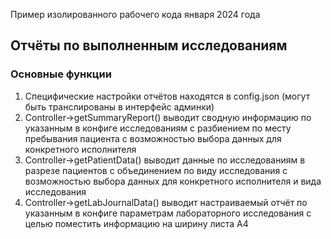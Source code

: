 Пример изолированного рабочего кода января 2024 года 

## Отчёты по выполненным исследованиям

### Основные функции 
1. Специфические настройки отчётов находятся в config.json (могут быть транслированы в интерфейс админки)
2. Controller->getSummaryReport() выводит сводную информацию по указанным в конфиге исследованиям с разбиением по месту пребывания пациента с возможностью выбора данных для конкретного исполнителя
3. Controller->getPatientData() выводит данные по исследованиям в разрезе пациентов с объединением по виду исследования с возможностью выбора данных для конкретного исполнителя и вида исследования
4. Controller->getLabJournalData() выводит настраиваемый отчёт по указанным в конфиге параметрам лабораторного исследования с целью поместить информацию на ширину листа А4



